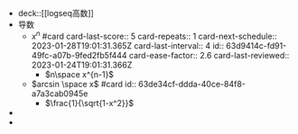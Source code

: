 - deck::[[logseq高数]]
- 导数
	- $x^n$ #card
	  card-last-score:: 5
	  card-repeats:: 1
	  card-next-schedule:: 2023-01-28T19:01:31.365Z
	  card-last-interval:: 4
	  id:: 63d9414c-fd91-49fc-a07b-9fed2fb5f444
	  card-ease-factor:: 2.6
	  card-last-reviewed:: 2023-01-24T19:01:31.366Z
		- $n\space x^{n-1}$
	- $arcsin \space x$ #card
	  id:: 63de34cf-ddda-40ce-84f8-a7a3cab0945e
		- $\frac{1}{\sqrt{1-x^2}}$
-
-